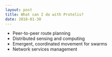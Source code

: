 ```yaml
---
layout: post
title: What can I do with Protelis?
date: 2018-01-30
---
```


* Peer-to-peer route planning
* Distributed sensing and computing
* Emergent, coordinated movement for swarms
* Network services management
